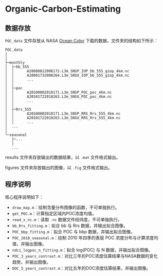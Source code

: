 # Organic-Carbon-Estimating

## 数据存放

`POC_data` 文件存放从 NASA [Ocean Color](https://oceancolor.gsfc.nasa.gov/) 下载的数据，文件夹的结构如下所示：

```
POC_data
│ 
│  
├─monthly
│  ├─bb_555
│  │      A20080812008172.L3m_SNSP_IOP_bb_555_giop_4km.nc
│  │      A20081732008264.L3m_SNSU_IOP_bb_555_giop_4km.nc
│  │      ...
│  │      
│  ├─poc
│  │      A20100802010171.L3m_SNSP_POC_poc_4km.nc
│  │      A20101722010263.L3m_SNSU_POC_poc_4km.nc
│  │      ...
│  │      
│  ├─Rrs_555
│  │      A20100802010171.L3m_SNSP_RRS_Rrs_555_4km.nc
│  │      A20101722010263.L3m_SNSU_RRS_Rrs_555_4km.nc
│  │      ...
│  ...
│          
└─seasonal
   ├─...
   │ 
   ...
```

results 文件夹存放输出的数据结果，以 `.mat` 文件格式输出。

figures 文件夹存放输出的图像，以 `.fig` 文件格式输出。

## 程序说明

核心程序说明如下：

+ `draw_map.m`：绘制含量分布图像的函数，不可单独执行。
+ `get_POC.m`：计算指定区域内POC浓度均值。
+ `read_x_nc.m`：读取 `.nc` 数据文件经纬度，不可单独执行。
+ `bb_Rrs_fitting.m`：拟合 bb 与 Rrs 数据，并输出拟合图像。
+ `POC_bbp_fitting.m`：拟合 POC 与 bbp 数据，并输出拟合图像。
+ `POC_2010_seasonal.m`：绘制 2010 年四季的表层 POC 浓度分布与计算浓度均值，并输出图像。
+ `ndci_logpoc_n_fitting.m`：拟合 log(POC) 与 N 数据，并输出拟合图像。
+ `POC_3_years_contrast.m`：对比三年的POC浓度估算结果与NASA数据的变化趋势，并输出图像。
+ `DOC_5_years_contrast.m`：对比五年的DOC浓度估算结果，并输出图像。
